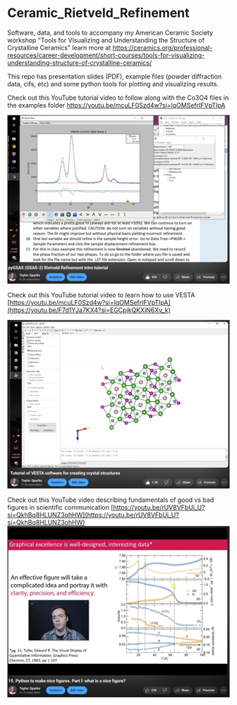 # Ceramic_Rietveld_Refinement
Software, data, and tools to accompany my American Ceramic Society workshop "Tools for Visualizing and Understanding the Structure of Crystalline Ceramics"
learn more at https://ceramics.org/professional-resources/career-development/short-courses/tools-for-visualizing-understanding-structure-of-crystalline-ceramics/

This repo has presentation slides (PDF), example files (powder diffraction data, cifs, etc) and some python tools for plotting and visualizing results.

Check out this YouTube tutorial video to follow along with the Co3O4 files in the examples folder
https://youtu.be/mcuLF0Szd4w?si=lqOMSefrIFVpTIpA

![My Image](YouTube.jpg)

Check out this YouTube tutorial video to learn how to use VESTA
[https://youtu.be/mcuLF0Szd4w?si=lqOMSefrIFVpTIpA](https://youtu.be/F7d1YJa7KX4?si=EGCpikQKXjN6Xv_k)

![My Image](YouTube1.jpg)

Check out this YouTube video describing fundamentals of good vs bad figures in scientific communication
[https://youtu.be/rUV8VFbUi_U?si=QkhBq8HLUNZ3ohHW](https://youtu.be/rUV8VFbUi_U?si=QkhBq8HLUNZ3ohHW)
![My Image](YouTube2.jpg)

